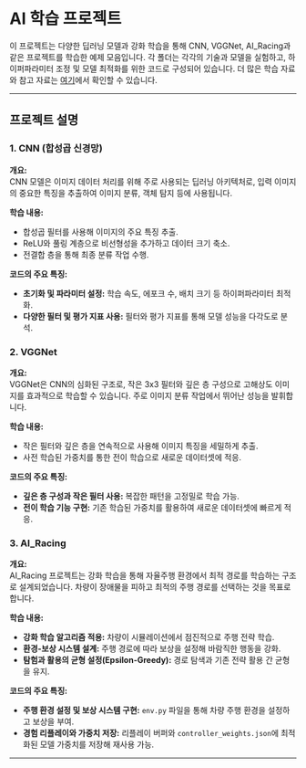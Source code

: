 # AI 학습 프로젝트

이 프로젝트는 다양한 딥러닝 모델과 강화 학습을 통해 CNN, VGGNet, AI_Racing과 같은 프로젝트를 학습한 예제 모음입니다. 각 폴더는 각각의 기술과 모델을 실험하고, 하이퍼파라미터 조정 및 모델 최적화를 위한 코드로 구성되어 있습니다. 더 많은 학습 자료와 참고 자료는 [여기](https://secret-pyrite-78d.notion.site/418aba1de86e42a8b6200173d6018e6f?v=1d33ca0cdb5a4dc5bdc6ee61a3731d25)에서 확인할 수 있습니다.


---

## 프로젝트 설명

### 1. CNN (합성곱 신경망)

**개요:**  
CNN 모델은 이미지 데이터 처리를 위해 주로 사용되는 딥러닝 아키텍처로, 입력 이미지의 중요한 특징을 추출하여 이미지 분류, 객체 탐지 등에 사용됩니다.

**학습 내용:**
- 합성곱 필터를 사용해 이미지의 주요 특징 추출.
- ReLU와 풀링 계층으로 비선형성을 추가하고 데이터 크기 축소.
- 전결합 층을 통해 최종 분류 작업 수행.

**코드의 주요 특징:**
- **초기화 및 파라미터 설정:** 학습 속도, 에포크 수, 배치 크기 등 하이퍼파라미터 최적화.
- **다양한 필터 및 평가 지표 사용:** 필터와 평가 지표를 통해 모델 성능을 다각도로 분석.
  
### 2. VGGNet

**개요:**  
VGGNet은 CNN의 심화된 구조로, 작은 3x3 필터와 깊은 층 구성으로 고해상도 이미지를 효과적으로 학습할 수 있습니다. 주로 이미지 분류 작업에서 뛰어난 성능을 발휘합니다.

**학습 내용:**
- 작은 필터와 깊은 층을 연속적으로 사용해 이미지 특징을 세밀하게 추출.
- 사전 학습된 가중치를 통한 전이 학습으로 새로운 데이터셋에 적응.

**코드의 주요 특징:**
- **깊은 층 구성과 작은 필터 사용:** 복잡한 패턴을 고정밀로 학습 가능.
- **전이 학습 기능 구현:** 기존 학습된 가중치를 활용하여 새로운 데이터셋에 빠르게 적응.
  
### 3. AI_Racing

**개요:**  
AI_Racing 프로젝트는 강화 학습을 통해 자율주행 환경에서 최적 경로를 학습하는 구조로 설계되었습니다. 차량이 장애물을 피하고 최적의 주행 경로를 선택하는 것을 목표로 합니다.

**학습 내용:**
- **강화 학습 알고리즘 적용:** 차량이 시뮬레이션에서 점진적으로 주행 전략 학습.
- **환경-보상 시스템 설계:** 주행 경로에 따라 보상을 설정해 바람직한 행동을 강화.
- **탐험과 활용의 균형 설정(Epsilon-Greedy):** 경로 탐색과 기존 전략 활용 간 균형을 유지.

**코드의 주요 특징:**
- **주행 환경 설정 및 보상 시스템 구현:** `env.py` 파일을 통해 차량 주행 환경을 설정하고 보상을 부여.
- **경험 리플레이와 가중치 저장:** 리플레이 버퍼와 `controller_weights.json`에 최적화된 모델 가중치를 저장해 재사용 가능.

---


